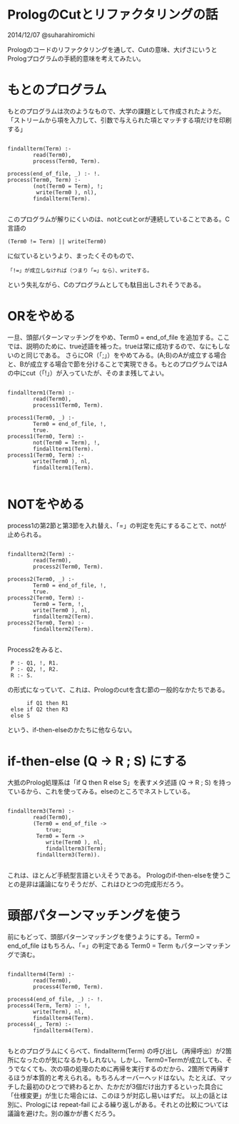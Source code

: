 PrologのCutとリファクタリングの話
==============

2014/12/07 @suharahiromichi


Prologのコードのリファクタリングを通して、Cutの意味、大げさにいうとPrologプログラムの手続的意味を考えてみたい。


# もとのプログラム
もとのプログラムは次のようなもので、大学の課題として作成されたようだ。
「ストリームから項を入力して、引数で与えられた項とマッチする項だけを印刷する」



```prolog:

findallterm(Term) :-
        read(Term0),
        process(Term0, Term).

process(end_of_file, _) :- !.
process(Term0, Term) :-
        (not(Term0 = Term), !;
         write(Term0 ), nl),
        findallterm(Term).


```
このプログラムが解りにくいのは、notとcutとorが連続していることである。C言語の

    (Term0 != Term) || write(Term0)
に似ているというより、まったくそのもので、

    「!=」が成立しなければ（つまり「=」なら）、writeする。
という失礼ながら、Cのプログラムとしても駄目出しされそうである。


# ORをやめる
一旦、頭部パターンマッチングをやめ、Term0 = end_of_file を追加する。ここでは、説明のために、true述語を補った。trueは常に成功するので、なにもしないのと同じである。
さらにOR（「;」）をやめてみる。(A;B)のAが成立する場合と、Bが成立する場合で節を分けることで実現できる。もとのプログラムではAの中にcut（「!」）が入っていたが、そのまま残してよい。


```prolog:

findallterm1(Term) :-
        read(Term0),
        process1(Term0, Term).

process1(Term0, _) :-
        Term0 = end_of_file, !,
        true.
process1(Term0, Term) :-
        not(Term0 = Term), !,
        findallterm1(Term).
process1(Term0, Term) :-
        write(Term0 ), nl,
        findallterm1(Term).


```

# NOTをやめる
process1の第2節と第3節を入れ替え、「=」の判定を先にするることで、notが止められる。


```prolog:

findallterm2(Term) :-
        read(Term0),
        process2(Term0, Term).

process2(Term0, _) :-
        Term0 = end_of_file, !,
        true.
process2(Term0, Term) :-
        Term0 = Term, !,
        write(Term0 ), nl,
        findallterm2(Term).
process2(Term0, Term) :-
        findallterm2(Term).


```
Process2をみると、

     P :- Q1, !, R1.
     P :- Q2, !, R2.
     R :- S.
の形式になっていて、これは、Prologのcutを含む節の一般的なかたちである。

          if Q1 then R1
     else if Q2 then R3
     else S
という、if-then-elseのかたちに他ならない。  


# if-then-else (Q -> R ; S) にする
大抵のProlog処理系は「if Q then R else S」を表すメタ述語 (Q -> R ; S) を持っているから、これを使ってみる。elseのところでネストしている。


```prolog:

findallterm3(Term) :-
        read(Term0),
        (Term0 = end_of_file ->
            true;
         Term0 = Term ->
            write(Term0 ), nl,
            findallterm3(Term);
         findallterm3(Term)).


```
これは、ほとんど手続型言語といえそうである。
Prologのif-then-elseを使うことの是非は議論になりそうだが、これはひとつの完成形だろう。


# 頭部パターンマッチングを使う
前にもどって、頭部パターンマッチングを使うようにする。Term0 = end_of_file はもちろん、「=」の判定である Term0 = Term もパターンマッチングで済む。


```prolog:

findallterm4(Term) :-
        read(Term0),
        process4(Term0, Term).

process4(end_of_file, _) :- !.
process4(Term, Term) :- !,
        write(Term), nl,
        findallterm4(Term).
process4(_, Term) :-
        findallterm4(Term).


```
もとのプログラムにくらべて、findallterm(Term) の呼び出し（再帰呼出）が2箇所になったのが気になるかもしれない。しかし、Term0=Termが成立しても、そうでなくても、次の項の処理のために再帰を実行するのだから、2箇所で再帰するほうが本質的と考えられる。もちろんオーバーヘッドはない。たとえば、マッチした最初のひとつで終わるとか、たかだが3個だけ出力するといった具合に「仕様変更」が生じた場合には、このほうが対応し易いはずだ。
以上の話とは別に、Prologには repeat-fail による繰り返しがある。それとの比較については議論を避けた。別の誰かが書くだろう。


```
